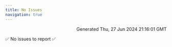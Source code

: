 ```yaml
---
title: No Issues
navigation: true
---
```


<p style="text-align:right;color:#cccs">
Generated Thu, 27 Jun 2024 21:16:01 GMT
</p>
<p>✅ No issues to report ✅</p>



